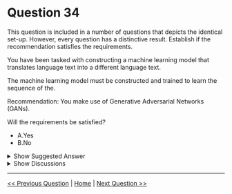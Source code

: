 # Question 34

This question is included in a number of questions that depicts the identical set-up. However, every question has a distinctive result. Establish if the recommendation satisfies the requirements.

You have been tasked with constructing a machine learning model that translates language text into a different language text.

The machine learning model must be constructed and trained to learn the sequence of the.

Recommendation: You make use of Generative Adversarial Networks (GANs).

Will the requirements be satisfied?

* A.Yes
* B.No

<details>
  <summary>Show Suggested Answer</summary>

  <strong>B</strong><br>

</details>

<details>
  <summary>Show Discussions</summary>

<blockquote><p><strong>sar77</strong> <code>(Sat 12 Jul 2025 01:29)</code> - <em>Upvotes: 1</em></p><p>Generative Adversarial Networks (GAN) for training generative AI.

Recurrent Neural Networks (RNN) for training text (words sequence) in term of seq2seq, but now it is out of date, use Transformer as alternative solution.</p></blockquote>
<blockquote><p><strong>SwamiShubham0</strong> <code>(Tue 27 Aug 2024 05:20)</code> - <em>Upvotes: 2</em></p><p>sequence of the....? is the question incomplete?</p></blockquote>
<blockquote><p><strong>james2033</strong> <code>(Thu 12 Oct 2023 08:56)</code> - <em>Upvotes: 2</em></p><p>Generative Adversarial Networks (GAN) for training generative AI.

Recurrent Neural Networks (RNN) for training text (words sequence) in term of seq2seq, but now it is out of date, use Transformer as alternative solution.

Anyway, GAN is incorrect for NLP (translation).

https://learn.microsoft.com/en-us/azure/machine-learning/concept-deep-learning-vs-machine-learning?view=azureml-api-2#generative-adversarial-network-gan

https://learn.microsoft.com/en-us/azure/machine-learning/concept-deep-learning-vs-machine-learning?view=azureml-api-2#machine-translation</p></blockquote>
<blockquote><p><strong>dispoc</strong> <code>(Tue 12 Sep 2023 06:59)</code> - <em>Upvotes: 1</em></p><p>GAN&#x27;s are for new data generation.</p></blockquote>
<blockquote><p><strong>meysa</strong> <code>(Wed 11 Jan 2023 01:05)</code> - <em>Upvotes: 4</em></p><p>No, Generative adversarial networks (GANs) are algorithmic architectures that use two neural networks, pitting one against the other (thus the “adversarial”) in order to generate new, synthetic instances of data that can pass for real data. They are used widely in image generation, video generation and voice generation.</p></blockquote>
<blockquote><p><strong>ranjsi01</strong> <code>(Wed 26 Jan 2022 11:45)</code> - <em>Upvotes: 3</em></p><p>GANs used for image translation</p></blockquote>

</details>

---

[<< Previous Question](question_33.md) | [Home](/index.md) | [Next Question >>](question_35.md)
